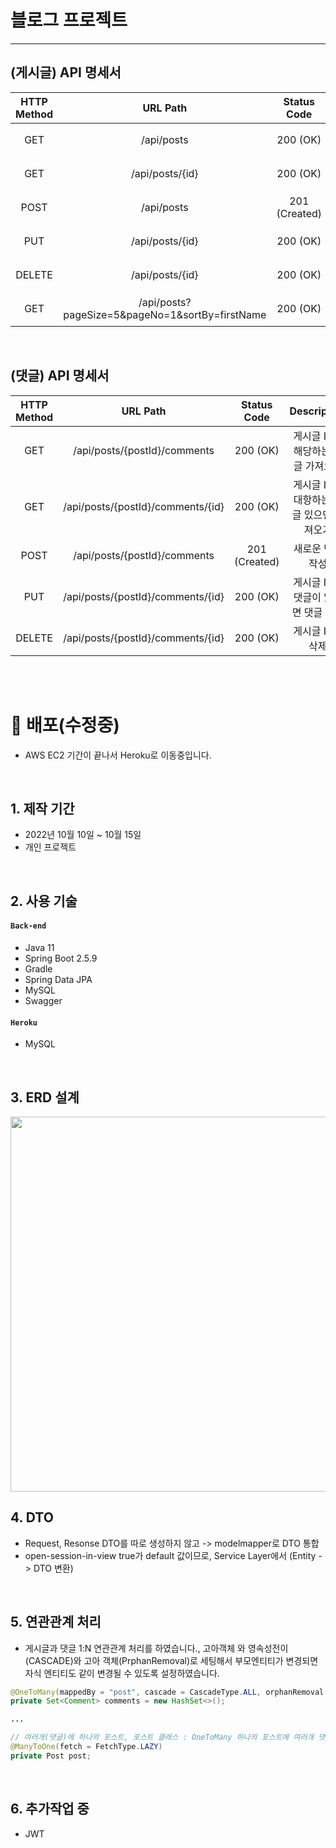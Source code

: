 # 블로그 프로젝트
---------
## (게시글) API 명세서
|HTTP Method|URL Path|Status Code|Description|
|:-----:|:-----:|:-----:|:-----:|
| GET | /api/posts | 200 (OK) | 모든 게시글 가져오기 |
| GET | /api/posts/{id} | 200 (OK) | 한 개의 게시글 가져오기 |
| POST | /api/posts | 201 (Created) | 새로운 게시글 작성 |
| PUT | /api/posts/{id} | 200 (OK) | 게시글 ID로 게시글 수정 |
| DELETE | /api/posts/{id} | 200 (OK) | 게시글 ID로 삭제 |
| GET | /api/posts?pageSize=5&pageNo=1&sortBy=firstName | 200 (OK) | 게시글 페이징 |


<br>

## (댓글) API 명세서
|HTTP Method|URL Path|Status Code|Description|
|:-----:|:-----:|:-----:|:-----:|
| GET | /api/posts/{postId}/comments | 200 (OK) | 게시글 ID에 해당하는 댓글 가져오기 |
| GET | /api/posts/{postId}/comments/{id} | 200 (OK) | 게시글 ID에 대항하는 댓글 있으면 가져오기 |
| POST | /api/posts/{postId}/comments | 201 (Created) | 새로운 댓글 작성 |
| PUT | /api/posts/{postId}/comments/{id} | 200 (OK) | 게시글 ID로 댓글이 있다면 댓글 수정 |
| DELETE | /api/posts/{postId}/comments/{id} | 200 (OK) | 게시글 ID로 삭제 |


<br>
<br>

# :pushpin: 배포(수정중)
> 
- AWS EC2 기간이 끝나서 Heroku로 이동중입니다.

</br>

## 1. 제작 기간
- 2022년 10월 10일 ~ 10월 15일
- 개인 프로젝트

</br>

## 2. 사용 기술
#### `Back-end`
  - Java 11
  - Spring Boot 2.5.9
  - Gradle
  - Spring Data JPA
  - MySQL
  - Swagger


#### `Heroku`
  - MySQL

</br>

## 3. ERD 설계
<img src="https://github.com/jaeyeonme/spring-blog/blob/main/picture/erd.png?raw=true" width="600" height="600">

<br>

## 4. DTO
  - Request, Resonse DTO를 따로 생성하지 않고 -> modelmapper로 DTO 통합 
  - open-session-in-view true가 default 값이므로, Service Layer에서 (Entity -> DTO 변환)

<br>
  
## 5. 연관관계 처리
  - 게시글과 댓글 1:N 연관관계 처리를 하였습니다., 고아객체 와 영속성전이(CASCADE)와 고아 객체(PrphanRemoval)로 세팅해서 부모엔티티가 변경되면 자식 엔티티도 같이 변경될 수 있도록 설정하였습니다.

```java
@OneToMany(mappedBy = "post", cascade = CascadeType.ALL, orphanRemoval = true)
private Set<Comment> comments = new HashSet<>();

...

// 여러개(댓글)에 하나의 포스트, 포스트 클래스 : OneToMany 하나의 포스트에 여러개 댓글
@ManyToOne(fetch = FetchType.LAZY)
private Post post;
```

<br>

## 6. 추가작업 중
 - JWT
